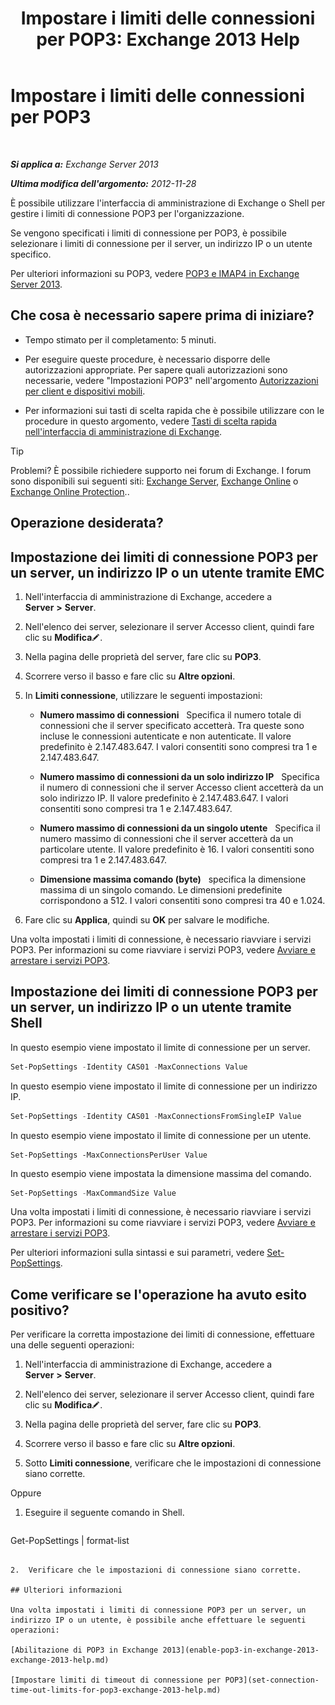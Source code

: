 ﻿---
title: 'Impostare i limiti delle connessioni per POP3: Exchange 2013 Help'
TOCTitle: Impostare i limiti delle connessioni per POP3
ms:assetid: 512d61c2-2a34-4813-92a9-875339d3388b
ms:mtpsurl: https://technet.microsoft.com/it-it/library/Aa997988(v=EXCHG.150)
ms:contentKeyID: 50555588
ms.date: 05/22/2018
mtps_version: v=EXCHG.150
ms.translationtype: MT
---

# Impostare i limiti delle connessioni per POP3

 

_**Si applica a:** Exchange Server 2013_

_**Ultima modifica dell'argomento:** 2012-11-28_

È possibile utilizzare l'interfaccia di amministrazione di Exchange o Shell per gestire i limiti di connessione POP3 per l'organizzazione.

Se vengono specificati i limiti di connessione per POP3, è possibile selezionare i limiti di connessione per il server, un indirizzo IP o un utente specifico.

Per ulteriori informazioni su POP3, vedere [POP3 e IMAP4 in Exchange Server 2013](pop3-and-imap4-in-exchange-server-2013-exchange-2013-help.md).

## Che cosa è necessario sapere prima di iniziare?

  - Tempo stimato per il completamento: 5 minuti.

  - Per eseguire queste procedure, è necessario disporre delle autorizzazioni appropriate. Per sapere quali autorizzazioni sono necessarie, vedere "Impostazioni POP3" nell'argomento [Autorizzazioni per client e dispositivi mobili](clients-and-mobile-devices-permissions-exchange-2013-help.md).

  - Per informazioni sui tasti di scelta rapida che è possibile utilizzare con le procedure in questo argomento, vedere [Tasti di scelta rapida nell'interfaccia di amministrazione di Exchange](keyboard-shortcuts-in-the-exchange-admin-center-exchange-online-protection-help.md).


> [!TIP]
> Problemi? È possibile richiedere supporto nei forum di Exchange. I forum sono disponibili sui seguenti siti: <A href="https://go.microsoft.com/fwlink/p/?linkid=60612">Exchange Server</A>, <A href="https://go.microsoft.com/fwlink/p/?linkid=267542">Exchange Online</A> o <A href="https://go.microsoft.com/fwlink/p/?linkid=285351">Exchange Online Protection</A>..



## Operazione desiderata?

## Impostazione dei limiti di connessione POP3 per un server, un indirizzo IP o un utente tramite EMC

1.  Nell'interfaccia di amministrazione di Exchange, accedere a **Server** **\>** **Server**.

2.  Nell'elenco dei server, selezionare il server Accesso client, quindi fare clic su **Modifica**![Icona Modifica](images/JJ218640.6f53ccb2-1f13-4c02-bea0-30690e6ea71d(EXCHG.150).gif "Icona Modifica").

3.  Nella pagina delle proprietà del server, fare clic su **POP3**.

4.  Scorrere verso il basso e fare clic su **Altre opzioni**.

5.  In **Limiti connessione**, utilizzare le seguenti impostazioni:
    
      - **Numero massimo di connessioni**   Specifica il numero totale di connessioni che il server specificato accetterà. Tra queste sono incluse le connessioni autenticate e non autenticate. Il valore predefinito è 2.147.483.647. I valori consentiti sono compresi tra 1 e 2.147.483.647.
    
      - **Numero massimo di connessioni da un solo indirizzo IP**   Specifica il numero di connessioni che il server Accesso client accetterà da un solo indirizzo IP. Il valore predefinito è 2.147.483.647. I valori consentiti sono compresi tra 1 e 2.147.483.647.
    
      - **Numero massimo di connessioni da un singolo utente**   Specifica il numero massimo di connessioni che il server accetterà da un particolare utente. Il valore predefinito è 16. I valori consentiti sono compresi tra 1 e 2.147.483.647.
    
      - **Dimensione massima comando (byte)**   specifica la dimensione massima di un singolo comando. Le dimensioni predefinite corrispondono a 512. I valori consentiti sono compresi tra 40 e 1.024.

6.  Fare clic su **Applica**, quindi su **OK** per salvare le modifiche.

Una volta impostati i limiti di connessione, è necessario riavviare i servizi POP3. Per informazioni su come riavviare i servizi POP3, vedere [Avviare e arrestare i servizi POP3](start-and-stop-the-pop3-services-exchange-2013-help.md).

## Impostazione dei limiti di connessione POP3 per un server, un indirizzo IP o un utente tramite Shell

In questo esempio viene impostato il limite di connessione per un server.

```powershell
Set-PopSettings -Identity CAS01 -MaxConnections Value
```

In questo esempio viene impostato il limite di connessione per un indirizzo IP.

```powershell
Set-PopSettings -Identity CAS01 -MaxConnectionsFromSingleIP Value
```

In questo esempio viene impostato il limite di connessione per un utente.

    Set-PopSettings -MaxConnectionsPerUser Value 

In questo esempio viene impostata la dimensione massima del comando.

```powershell
Set-PopSettings -MaxCommandSize Value
```

Una volta impostati i limiti di connessione, è necessario riavviare i servizi POP3. Per informazioni su come riavviare i servizi POP3, vedere [Avviare e arrestare i servizi POP3](start-and-stop-the-pop3-services-exchange-2013-help.md).

Per ulteriori informazioni sulla sintassi e sui parametri, vedere [Set-PopSettings](https://technet.microsoft.com/it-it/library/aa997154\(v=exchg.150\)).

## Come verificare se l'operazione ha avuto esito positivo?

Per verificare la corretta impostazione dei limiti di connessione, effettuare una delle seguenti operazioni:

1.  Nell'interfaccia di amministrazione di Exchange, accedere a **Server** **\>** **Server**.

2.  Nell'elenco dei server, selezionare il server Accesso client, quindi fare clic su **Modifica**![Icona Modifica](images/JJ218640.6f53ccb2-1f13-4c02-bea0-30690e6ea71d(EXCHG.150).gif "Icona Modifica").

3.  Nella pagina delle proprietà del server, fare clic su **POP3**.

4.  Scorrere verso il basso e fare clic su **Altre opzioni**.

5.  Sotto **Limiti connessione**, verificare che le impostazioni di connessione siano corrette.

Oppure

1.  Eseguire il seguente comando in Shell.
    
    ```powershell
Get-PopSettings | format-list
```

2.  Verificare che le impostazioni di connessione siano corrette.

## Ulteriori informazioni

Una volta impostati i limiti di connessione POP3 per un server, un indirizzo IP o un utente, è possibile anche effettuare le seguenti operazioni:

[Abilitazione di POP3 in Exchange 2013](enable-pop3-in-exchange-2013-exchange-2013-help.md)

[Impostare limiti di timeout di connessione per POP3](set-connection-time-out-limits-for-pop3-exchange-2013-help.md)

